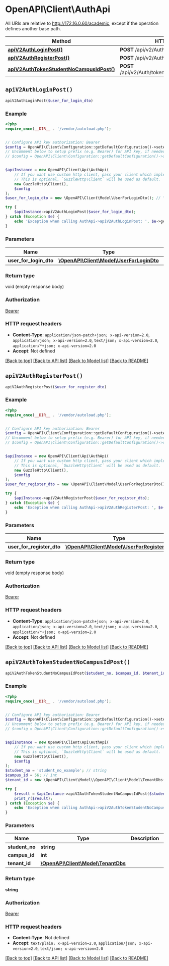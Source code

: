# OpenAPI\Client\AuthApi

All URIs are relative to http://172.16.0.60/academic, except if the operation defines another base path.

| Method | HTTP request | Description |
| ------------- | ------------- | ------------- |
| [**apiV2AuthLoginPost()**](AuthApi.md#apiV2AuthLoginPost) | **POST** /api/v2/Auth/login |  |
| [**apiV2AuthRegisterPost()**](AuthApi.md#apiV2AuthRegisterPost) | **POST** /api/v2/Auth/register |  |
| [**apiV2AuthTokenStudentNoCampusIdPost()**](AuthApi.md#apiV2AuthTokenStudentNoCampusIdPost) | **POST** /api/v2/Auth/token/{studentNo}/{campusId} |  |


## `apiV2AuthLoginPost()`

```php
apiV2AuthLoginPost($user_for_login_dto)
```



### Example

```php
<?php
require_once(__DIR__ . '/vendor/autoload.php');


// Configure API key authorization: Bearer
$config = OpenAPI\Client\Configuration::getDefaultConfiguration()->setApiKey('Authorization', 'YOUR_API_KEY');
// Uncomment below to setup prefix (e.g. Bearer) for API key, if needed
// $config = OpenAPI\Client\Configuration::getDefaultConfiguration()->setApiKeyPrefix('Authorization', 'Bearer');


$apiInstance = new OpenAPI\Client\Api\AuthApi(
    // If you want use custom http client, pass your client which implements `GuzzleHttp\ClientInterface`.
    // This is optional, `GuzzleHttp\Client` will be used as default.
    new GuzzleHttp\Client(),
    $config
);
$user_for_login_dto = new \OpenAPI\Client\Model\UserForLoginDto(); // \OpenAPI\Client\Model\UserForLoginDto

try {
    $apiInstance->apiV2AuthLoginPost($user_for_login_dto);
} catch (Exception $e) {
    echo 'Exception when calling AuthApi->apiV2AuthLoginPost: ', $e->getMessage(), PHP_EOL;
}
```

### Parameters

| Name | Type | Description  | Notes |
| ------------- | ------------- | ------------- | ------------- |
| **user_for_login_dto** | [**\OpenAPI\Client\Model\UserForLoginDto**](../Model/UserForLoginDto.md)|  | [optional] |

### Return type

void (empty response body)

### Authorization

[Bearer](../../README.md#Bearer)

### HTTP request headers

- **Content-Type**: `application/json-patch+json; x-api-version=2.0`, `application/json; x-api-version=2.0`, `text/json; x-api-version=2.0`, `application/*+json; x-api-version=2.0`
- **Accept**: Not defined

[[Back to top]](#) [[Back to API list]](../../README.md#endpoints)
[[Back to Model list]](../../README.md#models)
[[Back to README]](../../README.md)

## `apiV2AuthRegisterPost()`

```php
apiV2AuthRegisterPost($user_for_register_dto)
```



### Example

```php
<?php
require_once(__DIR__ . '/vendor/autoload.php');


// Configure API key authorization: Bearer
$config = OpenAPI\Client\Configuration::getDefaultConfiguration()->setApiKey('Authorization', 'YOUR_API_KEY');
// Uncomment below to setup prefix (e.g. Bearer) for API key, if needed
// $config = OpenAPI\Client\Configuration::getDefaultConfiguration()->setApiKeyPrefix('Authorization', 'Bearer');


$apiInstance = new OpenAPI\Client\Api\AuthApi(
    // If you want use custom http client, pass your client which implements `GuzzleHttp\ClientInterface`.
    // This is optional, `GuzzleHttp\Client` will be used as default.
    new GuzzleHttp\Client(),
    $config
);
$user_for_register_dto = new \OpenAPI\Client\Model\UserForRegisterDto(); // \OpenAPI\Client\Model\UserForRegisterDto

try {
    $apiInstance->apiV2AuthRegisterPost($user_for_register_dto);
} catch (Exception $e) {
    echo 'Exception when calling AuthApi->apiV2AuthRegisterPost: ', $e->getMessage(), PHP_EOL;
}
```

### Parameters

| Name | Type | Description  | Notes |
| ------------- | ------------- | ------------- | ------------- |
| **user_for_register_dto** | [**\OpenAPI\Client\Model\UserForRegisterDto**](../Model/UserForRegisterDto.md)|  | [optional] |

### Return type

void (empty response body)

### Authorization

[Bearer](../../README.md#Bearer)

### HTTP request headers

- **Content-Type**: `application/json-patch+json; x-api-version=2.0`, `application/json; x-api-version=2.0`, `text/json; x-api-version=2.0`, `application/*+json; x-api-version=2.0`
- **Accept**: Not defined

[[Back to top]](#) [[Back to API list]](../../README.md#endpoints)
[[Back to Model list]](../../README.md#models)
[[Back to README]](../../README.md)

## `apiV2AuthTokenStudentNoCampusIdPost()`

```php
apiV2AuthTokenStudentNoCampusIdPost($student_no, $campus_id, $tenant_id): string
```



### Example

```php
<?php
require_once(__DIR__ . '/vendor/autoload.php');


// Configure API key authorization: Bearer
$config = OpenAPI\Client\Configuration::getDefaultConfiguration()->setApiKey('Authorization', 'YOUR_API_KEY');
// Uncomment below to setup prefix (e.g. Bearer) for API key, if needed
// $config = OpenAPI\Client\Configuration::getDefaultConfiguration()->setApiKeyPrefix('Authorization', 'Bearer');


$apiInstance = new OpenAPI\Client\Api\AuthApi(
    // If you want use custom http client, pass your client which implements `GuzzleHttp\ClientInterface`.
    // This is optional, `GuzzleHttp\Client` will be used as default.
    new GuzzleHttp\Client(),
    $config
);
$student_no = 'student_no_example'; // string
$campus_id = 56; // int
$tenant_id = new \OpenAPI\Client\Model\\OpenAPI\Client\Model\TenantDbs(); // \OpenAPI\Client\Model\TenantDbs

try {
    $result = $apiInstance->apiV2AuthTokenStudentNoCampusIdPost($student_no, $campus_id, $tenant_id);
    print_r($result);
} catch (Exception $e) {
    echo 'Exception when calling AuthApi->apiV2AuthTokenStudentNoCampusIdPost: ', $e->getMessage(), PHP_EOL;
}
```

### Parameters

| Name | Type | Description  | Notes |
| ------------- | ------------- | ------------- | ------------- |
| **student_no** | **string**|  | |
| **campus_id** | **int**|  | |
| **tenant_id** | [**\OpenAPI\Client\Model\TenantDbs**](../Model/.md)|  | [optional] |

### Return type

**string**

### Authorization

[Bearer](../../README.md#Bearer)

### HTTP request headers

- **Content-Type**: Not defined
- **Accept**: `text/plain; x-api-version=2.0`, `application/json; x-api-version=2.0`, `text/json; x-api-version=2.0`

[[Back to top]](#) [[Back to API list]](../../README.md#endpoints)
[[Back to Model list]](../../README.md#models)
[[Back to README]](../../README.md)
